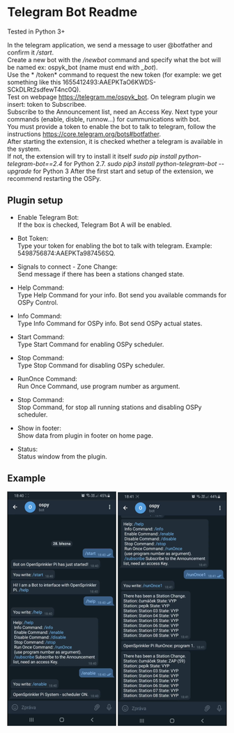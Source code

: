 Telegram Bot Readme
====

Tested in Python 3+

In the telegram application, we send a message to user @botfather and confirm it */start*.  
Create a new bot with the */newbot* command and specify what the bot will be named ex: ospyk_bot (name must end with *_bot*).  
Use the * /token* command to request the new token (for example: we get something like this 1655412493:AAEPKTaO6KWDS-SCkDLRt2sdfewT4nc0Q).  
Test on webpage https://telegram.me/ospyk_bot. On telegram plugin we insert: token to Subscribee.  
Subscribe to the Announcement list, need an Access Key. Next type your commands (enable, disble, runnow...) for cummunications with bot.  
You must provide a token to enable the bot to talk to telegram, follow the instructions https://core.telegram.org/bots#botfather.  
After starting the extension, it is checked whether a telegram is available in the system.  
If not, the extension will try to install it itself *sudo pip install python-telegram-bot==2.4* for Python 2.7.
*sudo pip3 install python-telegram-bot --upgrade* for Python 3 
After the first start and setup of the extension, we recommend restarting the OSPy.


Plugin setup
-----------

* Enable Telegram Bot:  
  If the box is checked, Telegram Bot A will be enabled.  

* Bot Token:  
  Type your token for enabling the bot to talk with telegram.  Example: 5498756874:AAEPKTa987456SQ.   

* Signals to connect - Zone Change:  
  Send message if there has been a stations changed state.   

* Help Command:  
  Type Help Command for your info. Bot send you available commands for OSPy Control.    

* Info Command:  
  Type Info Command for OSPy info. Bot send OSPy actual states.  

* Start Command:  
  Type Start Command for enabling OSPy scheduler.  

* Stop Command:  
  Type Stop Command for disabling OSPy scheduler.  

* RunOnce Command:  
  Run Once Command, use program number as argument. 

* Stop Command:  
  Stop Command, for stop all running stations and disabling OSPy scheduler.    

* Show in footer:  
  Show data from plugin in footer on home page.   

* Status:  
  Status window from the plugin.  

## Example
[![](https://github.com/martinpihrt/OSPy-plugins/blob/master/plugins/telegram_bot/static/images/phone1.png?raw=true)](https://github.com/martinpihrt/OSPy-plugins/blob/master/plugins/telegram_bot/static/images/phone1.png) 
[![](https://github.com/martinpihrt/OSPy-plugins/blob/master/plugins/telegram_bot/static/images/phone2.png?raw=true)](https://github.com/martinpihrt/OSPy-plugins/blob/master/plugins/telegram_bot/static/images/phone2.png) 